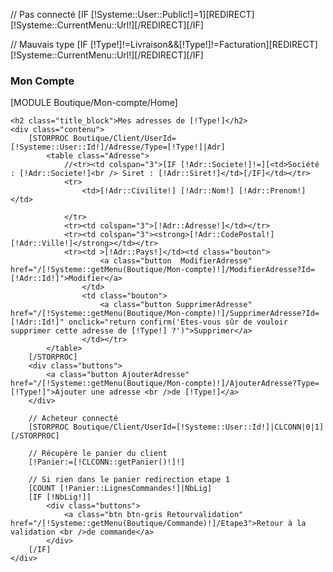 // Pas connecté
[IF [!Systeme::User::Public!]=1][REDIRECT][!Systeme::CurrentMenu::Url!][/REDIRECT][/IF]

// Mauvais type
[IF [!Type!]!=Livraison&&[!Type!]!=Facturation][REDIRECT][!Systeme::CurrentMenu::Url!][/REDIRECT][/IF]

<div class="block">
	<h3 class="title_block">Mon Compte</h3>
	[MODULE Boutique/Mon-compte/Home]

	<h2 class="title_block">Mes adresses de [!Type!]</h2>
    <div class="contenu">
    	[STORPROC Boutique/Client/UserId=[!Systeme::User::Id!]/Adresse/Type=[!Type!]|Adr]
			<table class="Adresse">
				//<tr><td colspan="3">[IF [!Adr::Societe!]!=][<td>Société : [!Adr::Societe!]<br /> Siret : [!Adr::Siret!]</td>[/IF]</td></tr>
				<tr>
					<td>[!Adr::Civilite!] [!Adr::Nom!] [!Adr::Prenom!]</td>
					
				</tr>
				<tr><td colspan="3">[!Adr::Adresse!]</td></tr>
				<tr><td colspan="3"><strong>[!Adr::CodePostal!] [!Adr::Ville!]</strong></td></tr>
				<tr><td >[!Adr::Pays!]</td><td class="bouton">
						<a class="button  ModifierAdresse" href="/[!Systeme::getMenu(Boutique/Mon-compte)!]/ModifierAdresse?Id=[!Adr::Id!]">Modifier</a>
					</td>
					<td class="bouton">
						<a class="button SupprimerAdresse" href="/[!Systeme::getMenu(Boutique/Mon-compte)!]/SupprimerAdresse?Id=[!Adr::Id!]" onclick="return confirm('Etes-vous sûr de vouloir supprimer cette adresse de [!Type!] ?')">Supprimer</a>
					</td></tr>
			</table>
        [/STORPROC]
        <div class="buttons">
            <a class="button AjouterAdresse" href="/[!Systeme::getMenu(Boutique/Mon-compte)!]/AjouterAdresse?Type=[!Type!]">Ajouter une adresse <br />de [!Type!]</a>
        </div>

        // Acheteur connecté
        [STORPROC Boutique/Client/UserId=[!Systeme::User::Id!]|CLCONN|0|1][/STORPROC]

        // Récupère le panier du client
        [!Panier:=[!CLCONN::getPanier()!]!]

        // Si rien dans le panier redirection etape 1
        [COUNT [!Panier::LignesCommandes!]|NbLig]
        [IF [!NbLig!]]
            <div class="buttons">
                <a class="btn btn-gris Retourvalidation" href="/[!Systeme::getMenu(Boutique/Commande)!]/Etape3">Retour à la validation <br />de commande</a>
            </div>
        [/IF]
    </div>

</div>